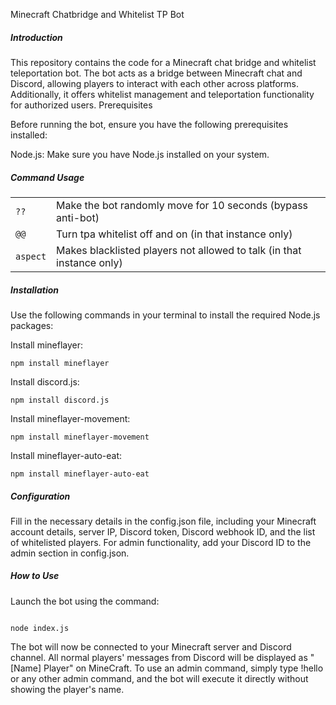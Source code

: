 Minecraft Chatbridge and Whitelist TP Bot

##### Introduction

This repository contains the code for a Minecraft chat bridge and whitelist teleportation bot. The bot acts as a bridge between Minecraft chat and Discord, allowing players to interact with each other across platforms. Additionally, it offers whitelist management and teleportation functionality for authorized users.
Prerequisites

Before running the bot, ensure you have the following prerequisites installed:

Node.js: Make sure you have Node.js installed on your system.

##### Command Usage

|||
| ------------- | --------------- |
| `??` | Make the bot randomly move for 10 seconds (bypass anti-bot)    |
| `@@`   | Turn tpa whitelist off and on (in that instance only) |
| `aspect`     | Makes blacklisted players not allowed to talk (in that instance only)    |

##### Installation

Use the following commands in your terminal to install the required Node.js packages:

Install mineflayer:
    

```npm install mineflayer```

 Install discord.js:
    

```npm install discord.js```

Install mineflayer-movement:

``` npm install mineflayer-movement ```

Install mineflayer-auto-eat:

``` npm install mineflayer-auto-eat ```

##### Configuration

Fill in the necessary details in the config.json file, including your Minecraft account details, server IP, Discord token, Discord webhook ID, and the list of whitelisted players.
For admin functionality, add your Discord ID to the admin section in config.json.

##### How to Use

Launch the bot using the command:

```

node index.js
```
 The bot will now be connected to your Minecraft server and Discord channel.
 All normal players' messages from Discord will be displayed as "[Name] Player" on MineCraft.
 To use an admin command, simply type !hello or any other admin command, and the bot will execute it directly without showing the player's name.

